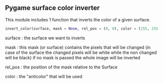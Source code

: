 ## Pygame surface color inverter
This module includes 1 function that inverts the color of a given surface.

```python
invert_color(surface, mask = None, rel_pos = (0, 0), color = (255, 255, 255)) -> pygame.Surface
```
surface : the surface we want to inverts

mask : this mask (or surface) contains the pixels that will be changed (in case of the surface the changed pixels will be white while the non changed will be black) if no mask is passed the whole image will be inverted

rel_pos : the position of the mask relative to the Surface

color : the "anticolor" that will be used
